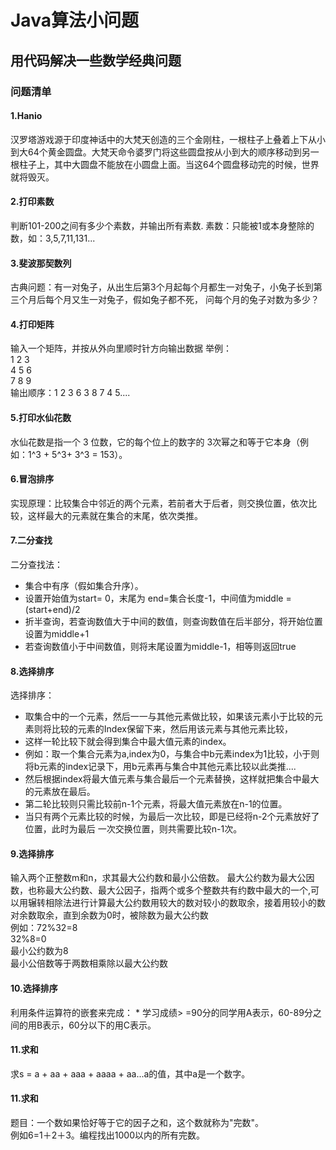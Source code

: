 # Java算法小问题
用代码解决一些数学经典问题
------
### 问题清单
#### 1.Hanio
汉罗塔游戏源于印度神话中的大梵天创造的三个金刚柱，一根柱子上叠着上下从小到大64个黄金圆盘。大梵天命令婆罗门将这些圆盘按从小到大的顺序移动到另一根柱子上，其中大圆盘不能放在小圆盘上面。当这64个圆盘移动完的时候，世界就将毁灭。
#### 2.打印素数
判断101-200之间有多少个素数，并输出所有素数.  素数：只能被1或本身整除的数，如：3,5,7,11,131...
#### 3.斐波那契数列
古典问题：有一对兔子，从出生后第3个月起每个月都生一对兔子，小兔子长到第三个月后每个月又生一对兔子，假如兔子都不死， 问每个月的兔子对数为多少？
#### 4.打印矩阵 
输入一个矩阵，并按从外向里顺时针方向输出数据
举例：  
    1  2  3  
    4  5  6   
    7  8  9  
输出顺序：1 2 3 6 3 8 7 4 5....
#### 5.打印水仙花数
水仙花数是指一个 3 位数，它的每个位上的数字的 3次幂之和等于它本身（例如：1^3 + 5^3+ 3^3 = 153）。
#### 6.冒泡排序
实现原理：比较集合中邻近的两个元素，若前者大于后者，则交换位置，依次比较，这样最大的元素就在集合的末尾，依次类推。
#### 7.二分查找
二分查找法：  
  - 集合中有序（假如集合升序）。  
  - 设置开始值为start= 0，末尾为 end=集合长度-1，中间值为middle = (start+end)/2  
  - 折半查询，若查询数值大于中间的数值，则查询数值在后半部分，将开始位置设置为middle+1  
  - 若查询数值小于中间数值，则将末尾设置为middle-1，相等则返回true  
#### 8.选择排序
选择排序：  
  - 取集合中的一个元素，然后一一与其他元素做比较，如果该元素小于比较的元素则将比较的元素的Index保留下来，然后用该元素与其他元素比较，    
  - 这样一轮比较下就会得到集合中最大值元素的index。  
  - 例如：取一个集合元素为a,index为0，与集合中b元素index为1比较，小于则将b元素的index记录下，用b元素再与集合中其他元素比较以此类推....  
  - 然后根据index将最大值元素与集合最后一个元素替换，这样就把集合中最大的元素放在最后。  
  - 第二轮比较则只需比较前n-1个元素，将最大值元素放在n-1的位置。  
  - 当只有两个元素比较的时候，为最后一次比较，即是已经将n-2个元素放好了位置，此时为最后 一次交换位置，则共需要比较n-1次。  
#### 9.选择排序
输入两个正整数m和n，求其最大公约数和最小公倍数。
最大公约数为最大公因数，也称最大公约数、最大公因子，指两个或多个整数共有约数中最大的一个,可以用辗转相除法进行计算最大公约数用较大的数对较小的数取余，接着用较小的数对余数取余，直到余数为0时，被除数为最大公约数  
例如：72%32=8  
     32%8=0  
     最小公约数为8  
最小公倍数等于两数相乘除以最大公约数    
#### 10.选择排序
利用条件运算符的嵌套来完成： * 学习成绩> =90分的同学用A表示，60-89分之间的用B表示，60分以下的用C表示。  
#### 11.求和
求s = a + aa + aaa + aaaa + aa...a的值，其中a是一个数字。  
#### 11.求和
题目：一个数如果恰好等于它的因子之和，这个数就称为"完数"。  
例如6=1＋2＋3。编程找出1000以内的所有完数。  

